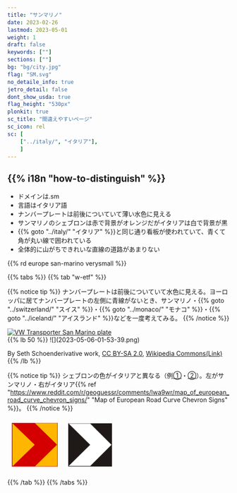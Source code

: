 ```yaml
---
title: "サンマリノ"
date: 2023-02-26
lastmod: 2023-05-01
weight: 1
draft: false
keywords: [""]
sections: [""]
bg: "bg/city.jpg"
flag: "SM.svg"
no_detaile_info: true
jetro_detail: false
dont_show_usda: true
flag_height: "530px"
plonkit: true
sc_title: "間違えやすいページ"
sc_icon: rel
sc: [
    ["../italy/", "イタリア"],
    ]
---
```


<div class="main-desciption country-description">
    <h2 class="section-title">{{% i18n "how-to-distinguish" %}}</h2>
    <ul class="rule-list">
        <li>ドメインは<span class="quiz">.sm</span></li>
        <li>言語はイタリア語</li>
        <li>ナンバープレートは前後についていて<span class="quiz">薄い水</span>色に見える</li>
        <li>サンマリノのシェブロンは<span class="quiz">赤で背景がオレンジ</span>だがイタリアは<span class="quiz">白で背景が黒</span></li>
        <li>{{% goto "../italy/" "イタリア" %}}と同じ通り看板が使われていて、青くて角が丸い線で囲われている</li>
        <li class="no-evidence">全体的に山がちできれいな直線の道路があまりない</li>
    </ul>
    {{% rd europe san-marino verysmall %}}
</div>

{{% tabs  %}}
{{% tab "w-etf" %}}

{{% notice tip %}}
ナンバープレートは前後についていて<span class="quiz">水</span>色に見える。ヨーロッパに居てナンバープレートの左側に青線がないとき、サンマリノ・{{% goto "../switzerland/" "スイス" %}}・{{% goto "../monaco/" "モナコ" %}}・{{% goto "../iceland/" "アイスランド" %}}などを一度考えてみる。
{{% /notice %}}
<div class="googlemap-if">
<a data-flickr-embed="true" href="https://www.flickr.com/photos/152930510@N02/38349966675/in/photolist-21qRAZZ-L3NYZd-ZD49xD-fgTPqf-pRFwL4-RhdpRS-KuWNz3-QLJ6Kn-2aJ4bXn-YNYuRo-oJYPNr-XLTz9o-47Gqau-dhZWy6-2aA6icQ-P4TyGp-f4nMwX-27BwZVD-L5iLnL-YMnT3N-868XAx-M9Eq44-8LJyeU-23EQBwi-2aRqFCv-63hTnk-26mb5Ct-ix7cbC-21ebmNs-L8Mf6s-4LsVrD-2ak8QqD-71Qj3F-TDZXNY-2eyFrdn-RBqcme-M9P4me-29win7H-2d9ffJP-MYADyK-29PmMqU-NhsCzV-29uvRBr-apJcAg-KsU6bp-Lo9xvF-29PmNKC-21gddB7-21gdd7u-2es1LCz" title="VW Transporter San Marino plate"><img src="https://live.staticflickr.com/4732/38349966675_8dda328c21.jpg" width="500" height="375" alt="VW Transporter San Marino plate"/></a><script async src="//embedr.flickr.com/assets/client-code.js" charset="utf-8"></script>
</div>
{{% lb 50 %}}
![](2023-05-06-01-53-39.png)

By Seth Schoenderivative work, <a href="https://creativecommons.org/licenses/by-sa/2.0/deed.ja">CC BY-SA 2.0</a>, <a href="https://commons.wikimedia.org/w/index.php?curid=9297224">Wikipedia Commons(Link)</a>
{{% /lb %}}

{{% notice tip %}}
シェブロンの色がイタリアと異なる（例<a href="https://goo.gl/maps/tjT4TpDZhg9ZEtY79">①</a>・<a href="https://goo.gl/maps/YgYyFGWcZ9VSxcSz6">②</a>）。左がサンマリノ・右がイタリア{{% ref "https://www.reddit.com/r/geoguessr/comments/lwa9wr/map_of_european_road_curve_chevron_signs/" "Map of European Road Curve Chevron Signs" %}}。
{{% /notice %}}

<div class="googlemap-if unclickable">
<img src="./r/output.jpg" width="104px" style="margin:10px">
<img src="../italy/r/2023-05-14 041948.png" width="100px" style="margin:10px">
</div>


{{% /tab %}}
{{% /tabs  %}}